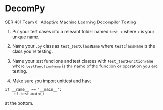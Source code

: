 # DecomPy
SER 401 Team 8- Adaptive Machine Learning Decompiler Testing

1) Put your test cases into a relevant folder named `test_x` where `x` is your unique name.

2) Name your `.py` class as `test_testClassName` where `testClassName` is the class you're testing.

3) Name your test functions and test classes with `test_testFunctionName` where `testFunctionName` is the name of the function or operation you are testing.

4) Make sure you import unittest and have
```
if __name__ == '__main__':
    tf.test.main()
```
at the bottom.
